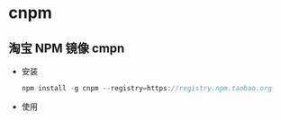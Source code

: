 # cnpm

## 淘宝 NPM 镜像 cmpn

+ 安装

  ```js
  npm install -g cnpm --registry=https://registry.npm.taobao.org
  ```

+ 使用
